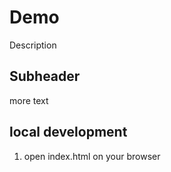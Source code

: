 # Demo

Description

## Subheader

more text

## local development

1. open index.html on your browser